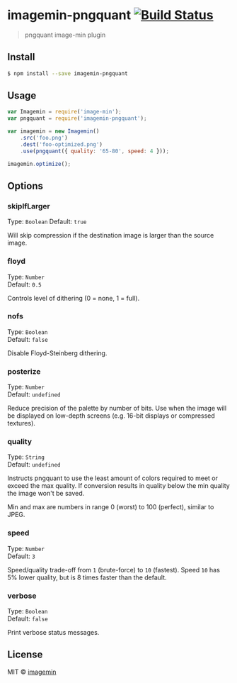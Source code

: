 # imagemin-pngquant [![Build Status](https://travis-ci.org/imagemin/imagemin-pngquant.svg?branch=master)](https://travis-ci.org/imagemin/imagemin-pngquant)

> pngquant image-min plugin


## Install

```sh
$ npm install --save imagemin-pngquant
```


## Usage

```js
var Imagemin = require('image-min');
var pngquant = require('imagemin-pngquant');

var imagemin = new Imagemin()
	.src('foo.png')
	.dest('foo-optimized.png')
	.use(pngquant({ quality: '65-80', speed: 4 }));

imagemin.optimize();
```


## Options

### skipIfLarger

Type: `Boolean`
Default: `true`

Will skip compression if the destination image is larger than the source image.

### floyd

Type: `Number`  
Default: `0.5`

Controls level of dithering (0 = none, 1 = full).

### nofs

Type: `Boolean`  
Default: `false`

Disable Floyd-Steinberg dithering.

### posterize

Type: `Number`  
Default: `undefined`

Reduce precision of the palette by number of bits. Use when the image will be 
displayed on low-depth screens (e.g. 16-bit displays or compressed textures).

### quality

Type: `String`  
Default: `undefined`

Instructs pngquant to use the least amount of colors required to meet or exceed 
the max quality. If conversion results in quality below the min quality the 
image won't be saved.

Min and max are numbers in range 0 (worst) to 100 (perfect), similar to JPEG.

### speed

Type: `Number`  
Default: `3`

Speed/quality trade-off from `1` (brute-force) to `10` (fastest). Speed `10` has 
5% lower quality, but is 8 times faster than the default.

### verbose

Type: `Boolean`  
Default: `false`

Print verbose status messages.


## License

MIT © [imagemin](https://github.com/imagemin)
